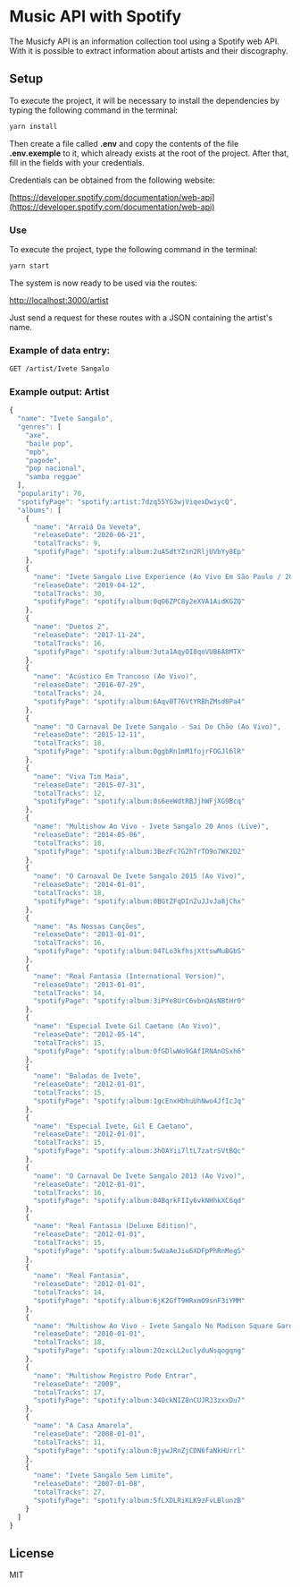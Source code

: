 # Music API with Spotify

The Musicfy API is an information collection tool using a Spotify web API. With it is possible to extract information about artists and their discography.

## Setup

To execute the project, it will be necessary to install the dependencies by typing the following command in the terminal:

```bash
yarn install
```

Then create a file called **.env** and copy the contents of the file **.env.exemple** to it, which already exists at the root of the project. After that, fill in the fields with your credentials.

Credentials can be obtained from the following website:

[https://developer.spotify.com/documentation/web-api](https://developer.spotify.com/documentation/web-api)

### Use

To execute the project, type the following command in the terminal:

```bash
yarn start
```

The system is now ready to be used via the routes:

[http://localhost:3000/artist](http://localhost:3000/artist)

Just send a request for these routes with a JSON containing the artist's name.

### Example of data entry:

```bash
GET /artist/Ivete Sangalo
```
### Example output: Artist

```javascript
{
  "name": "Ivete Sangalo",
  "genres": [
    "axe",
    "baile pop",
    "mpb",
    "pagode",
    "pop nacional",
    "samba reggae"
  ],
  "popularity": 70,
  "spotifyPage": "spotify:artist:7dzq55YG3wjViqexDwiycQ",
  "albums": [
    {
      "name": "Arraiá Da Veveta",
      "releaseDate": "2020-06-21",
      "totalTracks": 9,
      "spotifyPage": "spotify:album:2uASdtYZsn2RljUVbYy8Ep"
    },
    {
      "name": "Ivete Sangalo Live Experience (Ao Vivo Em São Paulo / 2018)",
      "releaseDate": "2019-04-12",
      "totalTracks": 30,
      "spotifyPage": "spotify:album:0qO6ZPC8y2eXVA1AidKGZQ"
    },
    {
      "name": "Duetos 2",
      "releaseDate": "2017-11-24",
      "totalTracks": 16,
      "spotifyPage": "spotify:album:3uta1AqyOI8qoVUB6A8MTX"
    },
    {
      "name": "Acústico Em Trancoso (Ao Vivo)",
      "releaseDate": "2016-07-29",
      "totalTracks": 24,
      "spotifyPage": "spotify:album:6Aqv0T76VtYRBhZMsd0Pa4"
    },
    {
      "name": "O Carnaval De Ivete Sangalo - Sai Do Chão (Ao Vivo)",
      "releaseDate": "2015-12-11",
      "totalTracks": 18,
      "spotifyPage": "spotify:album:0ggbRn1mM1fojrFOGJl6lR"
    },
    {
      "name": "Viva Tim Maia",
      "releaseDate": "2015-07-31",
      "totalTracks": 12,
      "spotifyPage": "spotify:album:0s6eeWdtRBJjhWFjXG9Bcq"
    },
    {
      "name": "Multishow Ao Vivo - Ivete Sangalo 20 Anos (Live)",
      "releaseDate": "2014-05-06",
      "totalTracks": 18,
      "spotifyPage": "spotify:album:3BezFc7G2hTrTO9o7WX2D2"
    },
    {
      "name": "O Carnaval De Ivete Sangalo 2015 (Ao Vivo)",
      "releaseDate": "2014-01-01",
      "totalTracks": 18,
      "spotifyPage": "spotify:album:0BGtZFqDInZuJJvJa8jChx"
    },
    {
      "name": "As Nossas Canções",
      "releaseDate": "2013-01-01",
      "totalTracks": 16,
      "spotifyPage": "spotify:album:04TLo3kfhsjXttswMuBGbS"
    },
    {
      "name": "Real Fantasia (International Version)",
      "releaseDate": "2013-01-01",
      "totalTracks": 14,
      "spotifyPage": "spotify:album:3iPYe8UrC6vbnQAsNBtHr0"
    },
    {
      "name": "Especial Ivete Gil Caetano (Ao Vivo)",
      "releaseDate": "2012-05-14",
      "totalTracks": 15,
      "spotifyPage": "spotify:album:0fGDlwWo9GAfIRNAnOSxh6"
    },
    {
      "name": "Baladas de Ivete",
      "releaseDate": "2012-01-01",
      "totalTracks": 15,
      "spotifyPage": "spotify:album:1gcEnxHbhuUhNwo4JfIcJq"
    },
    {
      "name": "Especial Ivete, Gil E Caetano",
      "releaseDate": "2012-01-01",
      "totalTracks": 15,
      "spotifyPage": "spotify:album:3hOAYii7ltL7zatrSVtBQc"
    },
    {
      "name": "O Carnaval De Ivete Sangalo 2013 (Ao Vivo)",
      "releaseDate": "2012-01-01",
      "totalTracks": 16,
      "spotifyPage": "spotify:album:04BqrkFIIy6vkNHhkXC6qd"
    },
    {
      "name": "Real Fantasia (Deluxe Edition)",
      "releaseDate": "2012-01-01",
      "totalTracks": 15,
      "spotifyPage": "spotify:album:5wUaAeJiu6XDFpPhRnMegS"
    },
    {
      "name": "Real Fantasia",
      "releaseDate": "2012-01-01",
      "totalTracks": 14,
      "spotifyPage": "spotify:album:6jK2GfT9HRxmO9snF3iYMM"
    },
    {
      "name": "Multishow Ao Vivo - Ivete Sangalo No Madison Square Garden (Ao Vivo No Madison Square Garden / 2010)",
      "releaseDate": "2010-01-01",
      "totalTracks": 18,
      "spotifyPage": "spotify:album:2OzxcLL2uclyduNsqogqng"
    },
    {
      "name": "Multishow Registro Pode Entrar",
      "releaseDate": "2009",
      "totalTracks": 17,
      "spotifyPage": "spotify:album:34OckNIZ8nCUJRJ3zxxDu7"
    },
    {
      "name": "A Casa Amarela",
      "releaseDate": "2008-01-01",
      "totalTracks": 11,
      "spotifyPage": "spotify:album:0jywJRnZjCDN6faNkHUrrl"
    },
    {
      "name": "Ivete Sangalo Sem Limite",
      "releaseDate": "2007-01-08",
      "totalTracks": 27,
      "spotifyPage": "spotify:album:5fLXDLRiKLK9zFvLBlunzB"
    }
  ]
}
```
## License

MIT
